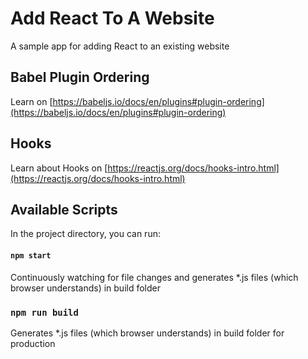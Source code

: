 # Add React To A Website

A sample app for adding React to an existing website

## Babel Plugin Ordering

Learn on [https://babeljs.io/docs/en/plugins#plugin-ordering](https://babeljs.io/docs/en/plugins#plugin-ordering)

## Hooks

Learn about Hooks on [https://reactjs.org/docs/hooks-intro.html](https://reactjs.org/docs/hooks-intro.html)

## Available Scripts

In the project directory, you can run:

#### `npm start`

Continuously watching for file changes and generates *.js files (which browser understands) in build folder

### `npm run build`

Generates *.js files (which browser understands) in build folder for production